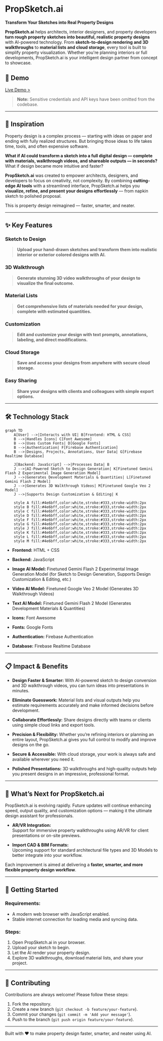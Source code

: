 # **PropSketch.ai**

**Transform Your Sketches into Real Property Designs**

**PropSketch.ai** helps architects, interior designers, and property developers **turn rough property sketches into beautiful, realistic property designs** with AI-powered technology. From **sketch-to-design rendering and 3D walkthroughs** to **material lists and cloud storage**, every tool is built to simplify property visualization. Whether you're planning interiors or full developments, PropSketch.ai is your intelligent design partner from concept to showcase.

## 🚀 **Demo**

[Live Demo >](https://propsketch-ai.web.app/)

> **Note:** Sensitive credentials and API keys have been omitted from the codebase.

---

## 🎯 **Inspiration**

Property design is a complex process — starting with ideas on paper and ending with fully realized structures. But bringing those ideas to life takes time, tools, and often expensive software.

**What if AI could transform a sketch into a full digital design — complete with materials, walkthrough videos, and shareable outputs — in seconds?** What if design became more intuitive and faster?

**PropSketch.ai** was created to empower architects, designers, and developers to focus on creativity, not complexity. By combining **cutting-edge AI tools** with a streamlined interface, PropSketch.ai helps you **visualize, refine, and present your designs effortlessly** — from napkin sketch to polished proposal.

This is property design reimagined — faster, smarter, and neater.

---

## ✨ **Key Features**  

### **Sketch to Design**  

> **Upload your hand-drawn sketches and transform them into realistic interior or exterior colored designs with AI.**

### **3D Walkthrough**  

> **Generate stunning 3D video walkthroughs of your design to visualize the final outcome.**

### **Material Lists**  

> **Get comprehensive lists of materials needed for your design, complete with estimated quantities.**

### **Customization**  

> **Edit and customize your design with text prompts, annotations, labeling, and direct modifications.**

### **Cloud Storage**  

> **Save and access your designs from anywhere with secure cloud storage.**

### **Easy Sharing**  

> **Share your designs with clients and colleagues with simple export options.**

---

## 🛠️ **Technology Stack**

```mermaid
graph TD
    A[User] -->|Interacts with UI| B[Frontend: HTML & CSS]
    B -->|Handles Icons| C[Font Awesome]
    B -->|Uses Custom Fonts| D[Google Fonts]
    B -->|Authentication| F[Firebase Authentication]
    B -->|Designs, Projects, Annotations, User Data| G[Firebase Realtime Database]

    J[Backend: JavaScript] -->|Processes Data| B
    J -->|AI-Powered Sketch to Design Generation| K[Finetuned Gemini Flash 2 Experimental Image Generation Model]
    J -->|Generates Development Materials & Quantities| L[Finetuned Gemini Flash 2 Model]
    J -->|Generates 3D Walkthrough Videos| M[Finetuned Google Veo 2 Model]
    J -->|Supports Design Customization & Editing| K

    style A fill:#4e6bff,color:white,stroke:#333,stroke-width:2px
    style B fill:#4e6bff,color:white,stroke:#333,stroke-width:2px
    style C fill:#4e6bff,color:white,stroke:#333,stroke-width:2px
    style D fill:#4e6bff,color:white,stroke:#333,stroke-width:2px
    style F fill:#4e6bff,color:white,stroke:#333,stroke-width:2px
    style G fill:#4e6bff,color:white,stroke:#333,stroke-width:2px
    style J fill:#4e6bff,color:white,stroke:#333,stroke-width:2px
    style K fill:#4e6bff,color:white,stroke:#333,stroke-width:2px
    style L fill:#4e6bff,color:white,stroke:#333,stroke-width:2px
    style M fill:#4e6bff,color:white,stroke:#333,stroke-width:2px
```

- **Frontend:** HTML + CSS  

- **Backend:** JavaScript  

- **Image AI Model:** Finetuned Gemini Flash 2 Experimental Image Generation Model (for Sketch to Design Generation, Supports Design Customization & Editing, etc.)

- **Video AI Model:** Finetuned Google Veo 2 Model (Generates 3D Walkthrough Videos)

- **Text AI Model:** Finetuned Gemini Flash 2 Model (Generates Development Materials & Quantities)

- **Icons:** Font Awesome  

- **Fonts:** Google Fonts  

- **Authentication:** Firebase Authentication 
 
- **Database:** Firebase Realtime Database  

---

## 📋 **Impact & Benefits**

- **Design Faster & Smarter:** With AI-powered sketch to design conversion and 3D walkthrough videos, you can turn ideas into presentations in minutes.

- **Eliminate Guesswork:** Material lists and visual outputs help you estimate requirements accurately and make informed decisions before development.

- **Collaborate Effortlessly:** Share designs directly with teams or clients using simple cloud links and export tools.

- **Precision & Flexibility:** Whether you’re refining interiors or planning an entire layout, PropSketch.ai gives you full control to modify and improve designs on the go.

- **Secure & Accessible:** With cloud storage, your work is always safe and available wherever you need it.

- **Polished Presentations:** 3D walkthroughs and high-quality outputs help you present designs in an impressive, professional format.

---

## 🔮 **What’s Next for PropSketch.ai**

PropSketch.ai is evolving rapidly. Future updates will continue enhancing speed, output quality, and customization options — making it the ultimate design assistant for professionals.

- **AR/VR Integration:**  
  Support for immersive property walkthroughs using AR/VR for client presentations or on-site previews.

- **Import CAD & BIM Formats:**  
  Upcoming support for standard architectural file types and 3D Models to better integrate into your workflow.

Each improvement is aimed at delivering a **faster, smarter, and more flexible property design workflow**.

---

## 🚀 Getting Started

### Requirements:
- A modern web browser with JavaScript enabled.
- Stable internet connection for loading media and syncing data.

### Steps:
1. Open PropSketch.ai in your browser.  
2. Upload your sketch to begin.  
3. Let the AI render your property design.  
4. Explore 3D walkthroughs, download material lists, and share your project.

---

## 🤝 **Contributing**  

Contributions are always welcome! Please follow these steps:

1. Fork the repository.  
2. Create a new branch (`git checkout -b feature/your-feature`).  
3. Commit your changes (`git commit -m 'Add your message'`).  
4. Push to the branch (`git push origin feature/your-feature`).  

---

Built with ❤️ to make property design faster, smarter, and neater using AI.
